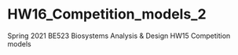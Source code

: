 # HW16_Competition_models_2
Spring 2021 BE523 Biosystems Analysis &amp; Design HW15 Competition models
